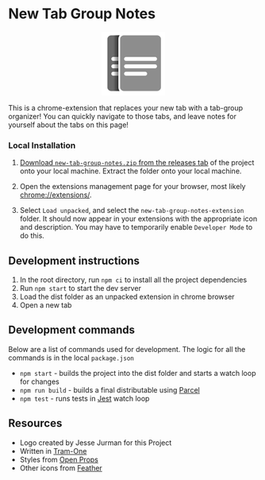 # New Tab Group Notes

<p align="center"><a href="#" target="_blank"><img src="./icon/new-tab-group-notes-icon.svg" width="128"></a></p>

This is a chrome-extension that replaces your new tab with a tab-group organizer!
You can quickly navigate to those tabs, and leave notes for yourself about the tabs on this page!

### Local Installation

1. [Download `new-tab-group-notes.zip` from the releases tab](https://github.com/JRJurman/new-tab-group-notes/releases) of the project onto your local machine. Extract the folder onto your local machine.

2. Open the extensions management page for your browser, most likely [chrome://extensions/](chrome://extensions/).

3. Select `Load unpacked`, and select the `new-tab-group-notes-extension` folder. It should now appear in your extensions with the appropriate icon and description. You may have to temporarily enable `Developer Mode` to do this.

## Development instructions

1. In the root directory, run `npm ci` to install all the project dependencies
2. Run `npm start` to start the dev server
3. Load the dist folder as an unpacked extension in chrome browser
4. Open a new tab

## Development commands

Below are a list of commands used for development. The logic for all the commands is in the local `package.json`

- `npm start` - builds the project into the dist folder and starts a watch loop for changes
- `npm run build` - builds a final distributable using [Parcel](https://parceljs.org/)
- `npm test` - runs tests in [Jest](https://jestjs.io/) watch loop

## Resources

- Logo created by Jesse Jurman for this Project
- Written in [Tram-One](https://tram-one.io/)
- Styles from [Open Props](https://open-props.style/)
- Other icons from [Feather](https://feathericons.com/)
